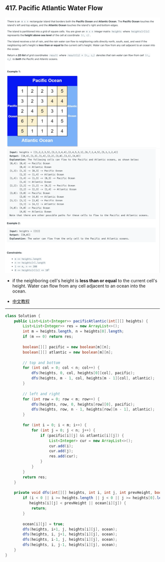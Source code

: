 ## 417. Pacific Atlantic Water Flow
![](img/2024-03-10-16-22-58.png)
![](img/2024-03-10-16-23-12.png)

- if the neighboring cell's height is **less than or equal** to the current cell's height. Water can flow from any cell adjacent to an ocean 
  into the ocean.

- [中文教程](https://www.youtube.com/watch?v=blOc3KlAR2I)

---

```java
class Solution {
    public List<List<Integer>> pacificAtlantic(int[][] heights) {
        List<List<Integer>> res = new ArrayList<>();
        int m = heights.length, n = heights[0].length;
        if (m == 0) return res;
        
        boolean[][] pacific = new boolean[m][n];
        boolean[][] atlantic = new boolean[m][n];
        
        // top and bottom
        for (int col = 0; col < n; col++) {
            dfs(heights, 0, col, heights[0][col], pacific);
            dfs(heights, m - 1, col, heights[m - 1][col], atlantic);
        }
        
        // left and right
        for (int row = 0; row < m; row++) {
            dfs(heights, row, 0, heights[row][0], pacific);
            dfs(heights, row, n - 1, heights[row][n - 1], atlantic);
        }
        
        for (int i = 0; i < m; i++) {
            for (int j = 0; j < n; j++) {
                if (pacific[i][j] && atlantic[i][j]) {
                    List<Integer> cur = new ArrayList<>();
                    cur.add(i);
                    cur.add(j);
                    res.add(cur);
                }
            }
        }
        return res;
    }
    
    private void dfs(int[][] heights, int i, int j, int prevHeight, boolean[][] ocean) {
        if (i < 0 || i >= heights.length || j < 0 || j >= heights[0].length ||
           heights[i][j] < prevHeight || ocean[i][j]) {
            return;
        }
        
        ocean[i][j] = true;
        dfs(heights, i+1, j, heights[i][j], ocean);
        dfs(heights, i, j+1, heights[i][j], ocean);
        dfs(heights, i-1, j, heights[i][j], ocean);
        dfs(heights, i, j-1, heights[i][j], ocean);        
    }
}
```
